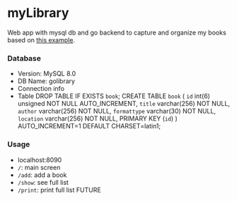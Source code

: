 # myLibrary
Web app with mysql db and go backend to capture and organize my books based on [this example](http://www.golangprograms.com/advance-programs/example-of-golang-crud-using-mysql-from-scratch.html).

### Database
- Version: MySQL 8.0
- DB Name: golibrary
- Connection info
- Table
  DROP TABLE IF EXISTS `book`;
  CREATE TABLE `book` (
  `id` int(6) unsigned NOT NULL AUTO_INCREMENT,
  `title` varchar(256) NOT NULL,
  `author` varchar(256) NOT NULL,
  `formattype` varchar(30) NOT NULL,
  `location` varchar(256) NOT NULL,
  PRIMARY KEY (`id`)
) AUTO_INCREMENT=1 DEFAULT CHARSET=latin1;

### Usage
- localhost:8090
- `/`: main screen
- `/add`: add a book
- `/show`: see full list
- `/print`: print full list FUTURE
